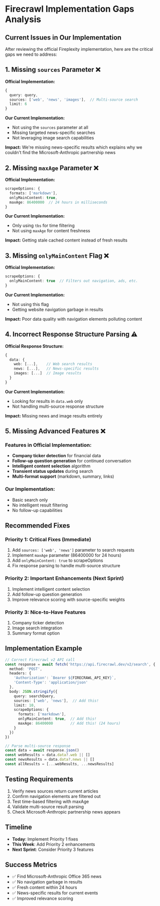 # Firecrawl Implementation Gaps Analysis

## Current Issues in Our Implementation

After reviewing the official Fireplexity implementation, here are the critical gaps we need to address:

## 1. Missing `sources` Parameter ❌
**Official Implementation:**
```typescript
{
  query: query,
  sources: ['web', 'news', 'images'],  // Multi-source search
  limit: 6
}
```

**Our Current Implementation:**
- Not using the `sources` parameter at all
- Missing targeted news-specific searches
- Not leveraging image search capabilities

**Impact:** We're missing news-specific results which explains why we couldn't find the Microsoft-Anthropic partnership news

## 2. Missing `maxAge` Parameter ❌
**Official Implementation:**
```typescript
scrapeOptions: {
  formats: ['markdown'],
  onlyMainContent: true,
  maxAge: 86400000  // 24 hours in milliseconds
}
```

**Our Current Implementation:**
- Only using `tbs` for time filtering
- Not using `maxAge` for content freshness

**Impact:** Getting stale cached content instead of fresh results

## 3. Missing `onlyMainContent` Flag ❌
**Official Implementation:**
```typescript
scrapeOptions: {
  onlyMainContent: true  // Filters out navigation, ads, etc.
}
```

**Our Current Implementation:**
- Not using this flag
- Getting website navigation garbage in results

**Impact:** Poor data quality with navigation elements polluting content

## 4. Incorrect Response Structure Parsing ⚠️
**Official Response Structure:**
```typescript
{
  data: {
    web: [...],    // Web search results
    news: [...],   // News-specific results
    images: [...]  // Image results
  }
}
```

**Our Current Implementation:**
- Looking for results in `data.web` only
- Not handling multi-source response structure

**Impact:** Missing news and image results entirely

## 5. Missing Advanced Features ❌

### Features in Official Implementation:
- **Company ticker detection** for financial data
- **Follow-up question generation** for continued conversation
- **Intelligent content selection** algorithm
- **Transient status updates** during search
- **Multi-format support** (markdown, summary, links)

### Our Implementation:
- Basic search only
- No intelligent result filtering
- No follow-up capabilities

## Recommended Fixes

### Priority 1: Critical Fixes (Immediate)
1. Add `sources: ['web', 'news']` parameter to search requests
2. Implement `maxAge` parameter (86400000 for 24 hours)
3. Add `onlyMainContent: true` to scrapeOptions
4. Fix response parsing to handle multi-source structure

### Priority 2: Important Enhancements (Next Sprint)
1. Implement intelligent content selection
2. Add follow-up question generation
3. Improve relevance scoring with source-specific weights

### Priority 3: Nice-to-Have Features
1. Company ticker detection
2. Image search integration
3. Summary format option

## Implementation Example

```typescript
// Correct Firecrawl v2 API call
const response = await fetch('https://api.firecrawl.dev/v2/search', {
  method: 'POST',
  headers: {
    'Authorization': `Bearer ${FIRECRAWL_API_KEY}`,
    'Content-Type': 'application/json'
  },
  body: JSON.stringify({
    query: searchQuery,
    sources: ['web', 'news'],  // Add this!
    limit: 10,
    scrapeOptions: {
      formats: ['markdown'],
      onlyMainContent: true,  // Add this!
      maxAge: 86400000        // Add this! (24 hours)
    }
  })
})

// Parse multi-source response
const data = await response.json()
const webResults = data.data?.web || []
const newsResults = data.data?.news || []
const allResults = [...webResults, ...newsResults]
```

## Testing Requirements

1. Verify news sources return current articles
2. Confirm navigation elements are filtered out
3. Test time-based filtering with maxAge
4. Validate multi-source result parsing
5. Check Microsoft-Anthropic partnership news appears

## Timeline

- **Today**: Implement Priority 1 fixes
- **This Week**: Add Priority 2 enhancements
- **Next Sprint**: Consider Priority 3 features

## Success Metrics

- ✅ Find Microsoft-Anthropic Office 365 news
- ✅ No navigation garbage in results
- ✅ Fresh content within 24 hours
- ✅ News-specific results for current events
- ✅ Improved relevance scoring
